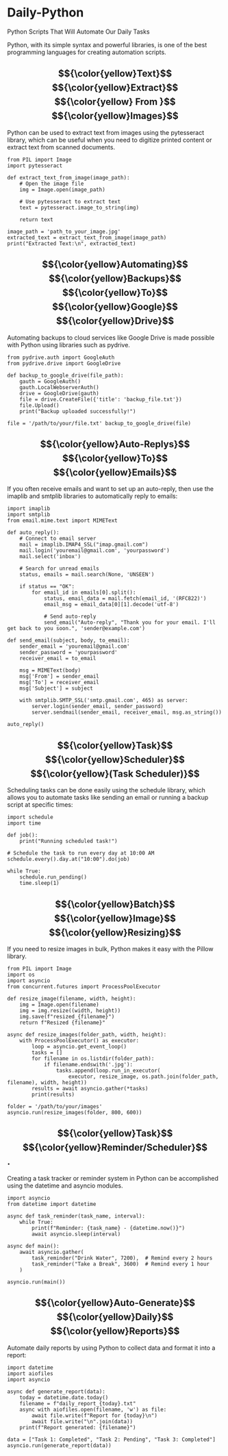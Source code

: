 # Daily-Python
 Python Scripts That Will Automate Our Daily Tasks

Python, with its simple syntax and powerful libraries, is one of the best programming languages for creating automation scripts. 

## $${\color{yellow}Text}$$ $${\color{yellow}Extract}$$ $${\color{yellow} From }$$ $${\color{yellow}Images}$$
Python can be used to extract text from images using the pytesseract library, which can be useful when you need to digitize printed content or extract text from scanned documents.

```
from PIL import Image
import pytesseract

def extract_text_from_image(image_path):
    # Open the image file
    img = Image.open(image_path)
    
    # Use pytesseract to extract text
    text = pytesseract.image_to_string(img)
    
    return text

image_path = 'path_to_your_image.jpg'
extracted_text = extract_text_from_image(image_path)
print("Extracted Text:\n", extracted_text)

```
##  $${\color{yellow}Automating}$$ $${\color{yellow}Backups}$$ $${\color{yellow}To}$$ $${\color{yellow}Google}$$ $${\color{yellow}Drive}$$ 
Automating backups to cloud services like Google Drive is made possible with Python using libraries such as pydrive.

```
from pydrive.auth import GoogleAuth
from pydrive.drive import GoogleDrive

def backup_to_google_drive(file_path):
    gauth = GoogleAuth()
    gauth.LocalWebserverAuth()
    drive = GoogleDrive(gauth)
    file = drive.CreateFile({'title': 'backup_file.txt'})
    file.Upload()
    print("Backup uploaded successfully!")

file = '/path/to/your/file.txt' backup_to_google_drive(file)
```
## $${\color{yellow}Auto-Replys}$$  $${\color{yellow}To}$$  $${\color{yellow}Emails}$$ 
If you often receive emails and want to set up an auto-reply, then use the imaplib and smtplib libraries to automatically reply to emails:
```
import imaplib
import smtplib
from email.mime.text import MIMEText

def auto_reply():
    # Connect to email server
    mail = imaplib.IMAP4_SSL("imap.gmail.com")
    mail.login('youremail@gmail.com', 'yourpassword')
    mail.select('inbox')

    # Search for unread emails
    status, emails = mail.search(None, 'UNSEEN')

    if status == "OK":
        for email_id in emails[0].split():
            status, email_data = mail.fetch(email_id, '(RFC822)')
            email_msg = email_data[0][1].decode('utf-8')

            # Send auto-reply
            send_email("Auto-reply", "Thank you for your email. I'll get back to you soon.", 'sender@example.com')

def send_email(subject, body, to_email):
    sender_email = 'youremail@gmail.com'
    sender_password = 'yourpassword'
    receiver_email = to_email

    msg = MIMEText(body)
    msg['From'] = sender_email
    msg['To'] = receiver_email
    msg['Subject'] = subject

    with smtplib.SMTP_SSL('smtp.gmail.com', 465) as server:
        server.login(sender_email, sender_password)
        server.sendmail(sender_email, receiver_email, msg.as_string())

auto_reply()
```
## $${\color{yellow}Task}$$  $${\color{yellow}Scheduler}$$ $${\color{yellow}(Task Scheduler)}$$  
Scheduling tasks can be done easily using the schedule library, which allows you to automate tasks like sending an email or running a backup script at specific times:
```
import schedule
import time

def job():
    print("Running scheduled task!")

# Schedule the task to run every day at 10:00 AM
schedule.every().day.at("10:00").do(job)

while True:
    schedule.run_pending()
    time.sleep(1)
```

## $${\color{yellow}Batch}$$ $${\color{yellow}Image}$$ $${\color{yellow}Resizing}$$
If you need to resize images in bulk, Python makes it easy with the Pillow library.

```
from PIL import Image
import os
import asyncio
from concurrent.futures import ProcessPoolExecutor

def resize_image(filename, width, height):
    img = Image.open(filename)
    img = img.resize((width, height))
    img.save(f"resized_{filename}")
    return f"Resized {filename}"

async def resize_images(folder_path, width, height):
    with ProcessPoolExecutor() as executor:
        loop = asyncio.get_event_loop()
        tasks = []
        for filename in os.listdir(folder_path):
            if filename.endswith('.jpg'):
                tasks.append(loop.run_in_executor(
                    executor, resize_image, os.path.join(folder_path, filename), width, height))
        results = await asyncio.gather(*tasks)
        print(results)

folder = '/path/to/your/images'
asyncio.run(resize_images(folder, 800, 600))
```
## $${\color{yellow}Task}$$ $${\color{yellow}Reminder/Scheduler}$$.   
Creating a task tracker or reminder system in Python can be accomplished using the datetime and asyncio modules.
```
import asyncio
from datetime import datetime

async def task_reminder(task_name, interval):
    while True:
        print(f"Reminder: {task_name} - {datetime.now()}")
        await asyncio.sleep(interval)

async def main():
    await asyncio.gather(
        task_reminder("Drink Water", 7200),  # Remind every 2 hours
        task_reminder("Take a Break", 3600)  # Remind every 1 hour
    )

asyncio.run(main())
```
## $${\color{yellow}Auto-Generate}$$ $${\color{yellow}Daily}$$ $${\color{yellow}Reports}$$
Automate daily reports by using Python to collect data and format it into a report:
```
import datetime
import aiofiles
import asyncio

async def generate_report(data):
    today = datetime.date.today()
    filename = f"daily_report_{today}.txt"
    async with aiofiles.open(filename, 'w') as file:
        await file.write(f"Report for {today}\n")
        await file.write("\n".join(data))
    print(f"Report generated: {filename}")

data = ["Task 1: Completed", "Task 2: Pending", "Task 3: Completed"]
asyncio.run(generate_report(data))
```
